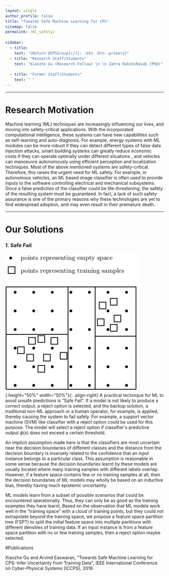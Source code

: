 ```yaml
---
layout: single
author_profile: false
title: "Towards Safe Machine Learning for CPS"
sitemap: false
permalink: /ml_safety/

sidebar:
  - title:
    text: "[Return @CPSGroup](/){: .btn .btn--primary}"
  - title: "Research Staff/Students"
    text: "Xiaozhe Gu (Research Fellow) \n \n Zahra RahimiNasab (PhD)"

  - title: "Former Staff/Students"
    text: " "
---
```


******

# Research Motivation

Machine learning (ML) techniques are increasingly influencing our lives, and moving into safety-critical applications. With the incorporated computational intelligence, these systems can have new capabilities such as self-learning and auto-diagnosis. For example, energy systems with ML modules can be more robust if they  can detect different types of false data injection attacks, smart building systems can greatly reduce economic costs if they can operate optimally under different situations , and vehicles can manoeuvre autonomously using efficient perception and localization techniques. Most of the above mentioned systems are safety-critical. Therefore, this raises the urgent need for ML safety. For example, in autonomous vehicles, an ML  based image classifier is often used to provide inputs to the software controlling electrical and mechanical subsystems. Since a false prediction of the classifier could be life-threatening, the safety of the resulting system must be guaranteed. In fact, a lack of such safety assurance is one of the primary reasons why these technologies are yet to find widespread adoption, and may even result in their premature death. 

******

# Our Solutions

### 1. Safe Fail

![image-left](/_pages/assets/ml_safety/tree.png){:height="50%" width="50%"}{: .align-right}
A practical technique for ML to avoid unsafe predictions is “Safe Fail”.  If a model is not likely to produce a correct output, a
reject option is selected, and the backup solution, a traditional non-ML approach or a human operator, for example, is applied, thereby causing the system to fail safely.  For example,  a support vector machine (SVM) like classifier with a reject option could be used for this purpose. The model will select a reject option if  classifier's predictive output $\phi(x)$ does not exceed a certain threshold. 

An implicit assumption made here is that the classifiers are most uncertain near the decision boundaries of different classes
and the distance from the decision boundary is inversely related to the confidence that an input instance belongs to a particular class.  This assumption is reasonable in some sense because the decision boundaries learnt by these models are usually located where many training samples with different labels overlap. However, if a feature space  contains few or no training samples at all, then the decision boundaries of ML models may wholly be based on an inductive bias, thereby having much epistemic uncertainty.  

ML models learn from a subset of possible scenarios that could be encountered operationally. Thus, they can only be as good as the
training examples they have learnt. Based on the observation that  ML models work well in the “training space” with a cloud of training points, but they could not extrapolate beyond the training space, we propose a feature space partition tree (FSPT) to split the initial feature space into multiple partitions with different densities of training data.  If  an input instance is from a feature space partition with no or few training samples,  then a reject option maybe selected.

#Publications

Xiaozhe Gu and Arvind Easwaran, "Towards Safe Machine Learning for CPS: Infer Uncertainty from Training Data", IEEE International Conference on Cyber-Physical Systems (ICCPS), 2019.